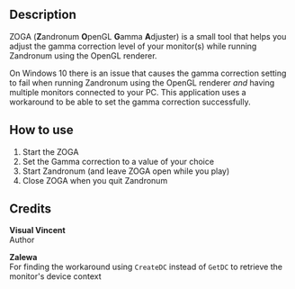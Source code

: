 ## Description
ZOGA (**Z**andronum **O**penGL **G**amma **A**djuster) is a small tool that helps you adjust the gamma correction level of your monitor(s) while running Zandronum using the OpenGL renderer.

On Windows 10 there is an issue that causes the gamma correction setting to fail when running Zandronum using the OpenGL renderer _and_ having multiple monitors connected to your PC. This application uses a workaround to be able to set the gamma correction successfully.

## How to use

1. Start the ZOGA
2. Set the Gamma correction to a value of your choice
3. Start Zandronum (and leave ZOGA open while you play)
4. Close ZOGA when you quit Zandronum

## Credits
**Visual Vincent**<br/>
Author

**Zalewa**<br/>
For finding the workaround using `CreateDC` instead of `GetDC` to retrieve the monitor's device context
